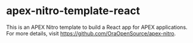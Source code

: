 # apex-nitro-template-react

This is an APEX Nitro template to build a React app for APEX applications. For more details, visit https://github.com/OraOpenSource/apex-nitro.
